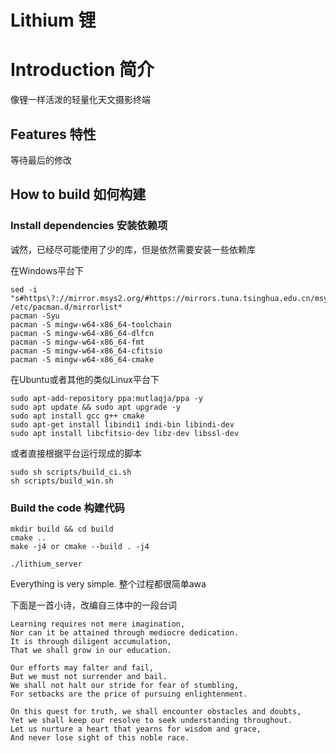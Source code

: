 # Lithium 锂

# Introduction 简介

像锂一样活泼的轻量化天文摄影终端

## Features 特性

等待最后的修改

## How to build 如何构建

### Install dependencies 安装依赖项

诚然，已经尽可能使用了少的库，但是依然需要安装一些依赖库

在Windows平台下

```
sed -i "s#https\?://mirror.msys2.org/#https://mirrors.tuna.tsinghua.edu.cn/msys2/#g" /etc/pacman.d/mirrorlist*
pacman -Syu
pacman -S mingw-w64-x86_64-toolchain
pacman -S mingw-w64-x86_64-dlfcn
pacman -S mingw-w64-x86_64-fmt
pacman -S mingw-w64-x86_64-cfitsio
pacman -S mingw-w64-x86_64-cmake
```

在Ubuntu或者其他的类似Linux平台下
```
sudo apt-add-repository ppa:mutlaqja/ppa -y
sudo apt update && sudo apt upgrade -y
sudo apt install gcc g++ cmake
sudo apt-get install libindi1 indi-bin libindi-dev
sudo apt install libcfitsio-dev libz-dev libssl-dev
```

或者直接根据平台运行现成的脚本

```
sudo sh scripts/build_ci.sh
sh scripts/build_win.sh
```

### Build the code 构建代码

```
mkdir build && cd build
cmake ..
make -j4 or cmake --build . -j4

./lithium_server
```

Everything is very simple. 整个过程都很简单awa

下面是一首小诗，改编自三体中的一段台词

```
Learning requires not mere imagination,
Nor can it be attained through mediocre dedication.
It is through diligent accumulation,
That we shall grow in our education.

Our efforts may falter and fail,
But we must not surrender and bail.
We shall not halt our stride for fear of stumbling,
For setbacks are the price of pursuing enlightenment.

On this quest for truth, we shall encounter obstacles and doubts,
Yet we shall keep our resolve to seek understanding throughout.
Let us nurture a heart that yearns for wisdom and grace,
And never lose sight of this noble race.
```